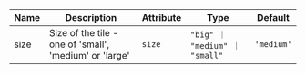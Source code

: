 | Name       | Description                   | Attribute        | Type                                      | Default             |
|------------|-------------------------------|------------------|-------------------------------------------|---------------------|
|<div className="Api__Table"> <div>size</div> <div className="Api__Table Docs__Tags"></div></div>| Size of the tile - one of 'small', 'medium' or 'large' | `size` | `"big" ｜ "medium" ｜ "small"` | `'medium'` |
